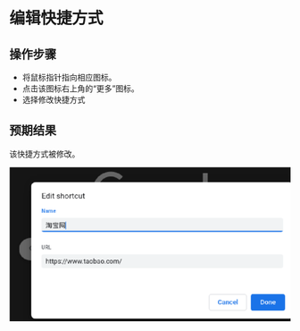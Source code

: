 # 编辑快捷方式

## 操作步骤

- 将鼠标指针指向相应图标。
- 点击该图标右上角的“更多”图标。
- 选择修改快捷方式

## 预期结果

该快捷方式被修改。

![编辑快捷方式-1](./img/编辑快捷方式-1.png)
